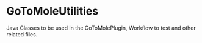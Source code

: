 # GoToMoleUtilities
Java Classes to be used in the GoToMolePlugin, Workflow to test and other related files.
